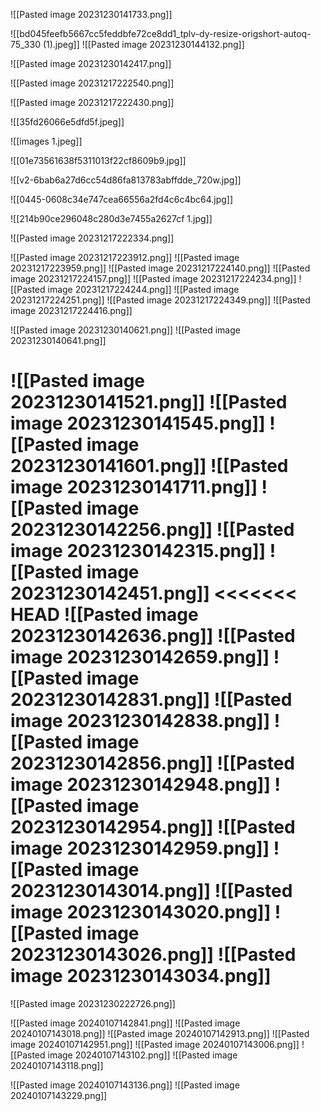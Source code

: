 ![[Pasted image 20231230141733.png]]

![[bd045feefb5667cc5feddbfe72ce8dd1_tplv-dy-resize-origshort-autoq-75_330 (1).jpeg]]
![[Pasted image 20231230144132.png]]

![[Pasted image 20231230142417.png]]

![[Pasted image 20231217222540.png]]

![[Pasted image 20231217222430.png]]

![[35fd26066e5dfd5f.jpeg]]

![[images 1.jpeg]]


![[01e73561638f5311013f22cf8609b9.jpg]]


![[v2-6bab6a27d6cc54d86fa813783abffdde_720w.jpg]]



![[0445-0608c34e747cea66556a2fd4c6c4bc64.jpg]]




![[214b90ce296048c280d3e7455a2627cf 1.jpg]]


![[Pasted image 20231217222334.png]]

![[Pasted image 20231217223912.png]]
![[Pasted image 20231217223959.png]]
![[Pasted image 20231217224140.png]]
![[Pasted image 20231217224157.png]]
![[Pasted image 20231217224234.png]]
![[Pasted image 20231217224244.png]]
![[Pasted image 20231217224251.png]]
![[Pasted image 20231217224349.png]]
![[Pasted image 20231217224416.png]]

![[Pasted image 20231230140621.png]]
![[Pasted image 20231230140641.png]]

![[Pasted image 20231230141521.png]]
![[Pasted image 20231230141545.png]]
![[Pasted image 20231230141601.png]]
![[Pasted image 20231230141711.png]]
![[Pasted image 20231230142256.png]]
![[Pasted image 20231230142315.png]]
![[Pasted image 20231230142451.png]]
<<<<<<< HEAD
![[Pasted image 20231230142636.png]]
![[Pasted image 20231230142659.png]]
![[Pasted image 20231230142831.png]]
![[Pasted image 20231230142838.png]]
![[Pasted image 20231230142856.png]]
![[Pasted image 20231230142948.png]]
![[Pasted image 20231230142954.png]]
![[Pasted image 20231230142959.png]]
![[Pasted image 20231230143014.png]]
![[Pasted image 20231230143020.png]]
![[Pasted image 20231230143026.png]]
![[Pasted image 20231230143034.png]]
=======
![[Pasted image 20231230222726.png]]

![[Pasted image 20240107142841.png]]
![[Pasted image 20240107143018.png]]
![[Pasted image 20240107142913.png]]
![[Pasted image 20240107142951.png]]
![[Pasted image 20240107143006.png]]
![[Pasted image 20240107143102.png]]
![[Pasted image 20240107143118.png]]

![[Pasted image 20240107143136.png]]
![[Pasted image 20240107143229.png]]